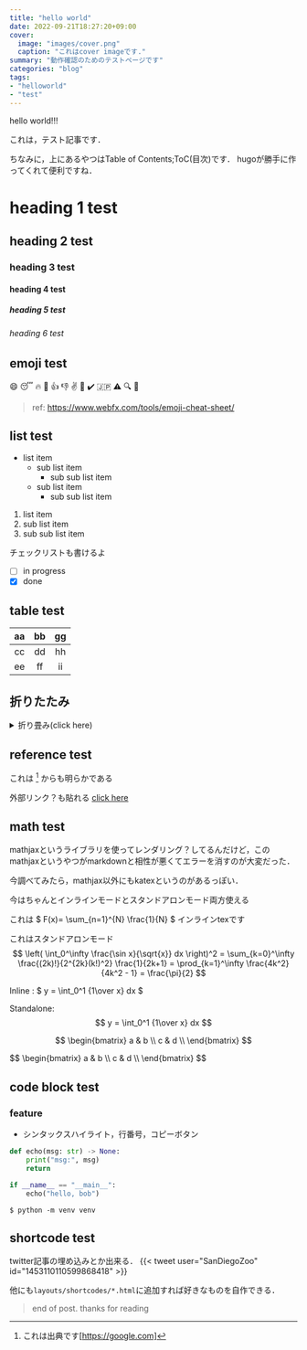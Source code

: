 ```yaml
---
title: "hello world"
date: 2022-09-21T18:27:20+09:00
cover:
  image: "images/cover.png"
  caption: "これはcover imageです."
summary: "動作確認のためのテストページです"
categories: "blog"
tags:
- "helloworld"
- "test"
---
```


hello world!!!

これは，テスト記事です．

ちなみに，上にあるやつはTable of Contents;ToC(目次)です．
hugoが勝手に作ってくれて便利ですね．

# heading 1 test
## heading 2 test
### heading 3 test
#### heading 4 test
##### heading 5 test
###### heading 6 test

## emoji test
:smile:
:sleeping:
:fire:
:poop:
:+1:
:-1:
:v:
:link:
:heavy_check_mark:
:jp:
:warning:
:mag:
:eyes:

> ref: <https://www.webfx.com/tools/emoji-cheat-sheet/>

## list test
- list item
  - sub list item
    - sub sub list item
  - sub list item
    - sub sub list item
1. list item
2. sub list item
3. sub sub list item

チェックリストも書けるよ
- [ ] in progress
- [x] done

## table test
|aa|bb|gg|
|:-:|:-:|:-:|
|cc|dd|hh|
|ee|ff|ii|

## 折りたたみ
<details>
<summary>折り畳み(click here)</summary>
これは折り畳みのテスト
</details>

## reference test
これは [^1] からも明らかである

外部リンク？も貼れる
[click here][10]

## math test
mathjaxというライブラリを使ってレンダリング？してるんだけど，このmathjaxというやつがmarkdownと相性が悪くてエラーを消すのが大変だった．

今調べてみたら，mathjax以外にもkatexというのがあるっぽい．

今はちゃんとインラインモードとスタンドアロンモード両方使える

これは $ F(x)= \sum_{n=1}^{N} \frac{1}{N} $ インラインtexです

これはスタンドアロンモード
$$
  \left( \int_0^\infty \frac{\sin x}{\sqrt{x}} dx \right)^2 =
  \sum_{k=0}^\infty \frac{(2k)!}{2^{2k}(k!)^2} \frac{1}{2k+1} =
  \prod_{k=1}^\infty \frac{4k^2}{4k^2 - 1} = \frac{\pi}{2}
$$

Inline : $ y = \int_0^1 {1\over x} dx $

Standalone: $$ y = \int_0^1 {1\over x} dx $$

$$
 \begin{bmatrix}
  a & b \\
  c & d \\
  \end{bmatrix}
$$

<div>
  $$
  \begin{bmatrix}
  a & b \\
  c & d \\
  \end{bmatrix}
  $$
</div>

## code block test
### feature
- シンタックスハイライト，行番号，コピーボタン
```python
def echo(msg: str) -> None:
    print("msg:", msg)
    return

if __name__ == "__main__":
    echo("hello, bob")
```
`$ python -m venv venv`

## shortcode test
twitter記事の埋め込みとか出来る．
{{< tweet user="SanDiegoZoo" id="1453110110599868418" >}}

他にも`layouts/shortcodes/*.html`に追加すれば好きなものを自作できる．

[^1]: これは出典です[https://google.com]

[10]: https://google.com/

> end of post. thanks for reading
